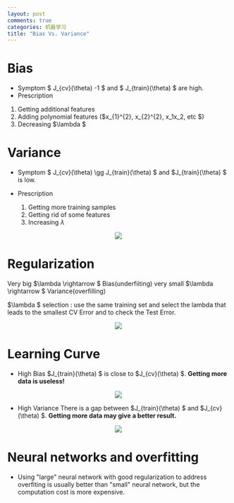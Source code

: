 ```yaml
---
layout: post
comments: true
categories: 机器学习
title: "Bias Vs. Variance"
---
```

# Bias
- Symptom
$ J_{cv}(\theta)  -1 $ and $ J_{train}(\theta) $ are high.
- Prescription
1. Getting additional features
2. Adding polynomial features ($x_{1}^{2}, x_{2}^{2}, x_1x_2, etc $)
3. Decreasing $\lambda $

# Variance

- Symptom
$ J_{cv}(\theta) \gg J_{train}(\theta) $ and $J_{train}(\theta) $ is low.
- Prescription

  1. Getting more training samples
  2. Getting rid of some features
  3. Increasing $\lambda$



<div style="text-align:center"><img src ="http://n-moving.com/wp-content/uploads/2016/07/9048de55-a5a3-4deb-a645-60cd3629d5e3.png" /></div>

# Regularization
Very big $\lambda \rightarrow $ Bias(underfiiting)
very small $\lambda \rightarrow $ Variance(overfilling)

$\lambda $ selection : use the same training set and select the lambda that leads to the smallest CV Error and to check the Test Error.

<div style="text-align:center"><img src ="http://n-moving.com/wp-content/uploads/2016/07/e0d19705-0d6b-44a1-9e77-d660788cc76a.png" /></div>

# Learning Curve

- High Bias
$J_{train}(\theta) $ is close to $J_{cv}(\theta) $.
**Getting more data is useless!**

<div style="text-align:center"><img src ="http://n-moving.com/wp-content/uploads/2016/07/a0bbb206-472b-410c-bff6-b861a70df9ef.png" /></div>


- High Variance
There is a gap between $J_{train}(\theta) $ and $J_{cv}(\theta) $.
**Getting more data may give a better result.**
<div style="text-align:center"><img src ="http://n-moving.com/wp-content/uploads/2016/07/5bb1cf3b-0085-4f65-a77b-e03e6f710072.png" /></div>


# Neural networks and overfitting
- Using "large" neural network with good regularization to address overfiting is usually better than "small" neural network, but the computation cost is more expensive.
